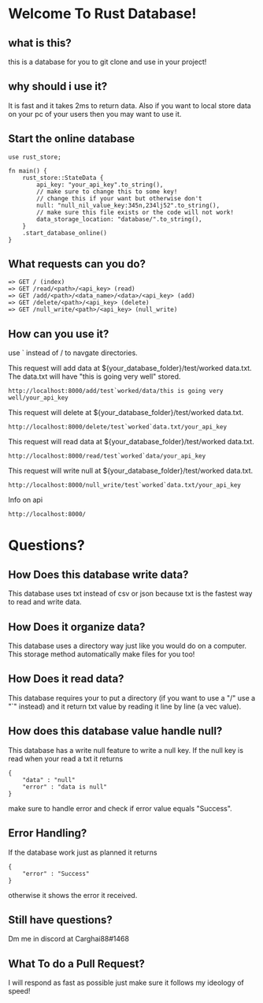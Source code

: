 # Welcome To Rust Database!

## what is this?

this is a database for you to git clone and use in your project!

## why should i use it?

It is fast and it takes 2ms to return data. Also if you want to local store data on your pc of your users then you may want to use it.

## Start the online database

```
use rust_store;

fn main() {
    rust_store::StateData {
        api_key: "your_api_key".to_string(),
        // make sure to change this to some key!
        // change this if your want but otherwise don't
        null: "null_nil_value_key:345n,234lj52".to_string(),
        // make sure this file exists or the code will not work!
        data_storage_location: "database/".to_string(),
    }
    .start_database_online()
}

```

## What requests can you do?

```
=> GET / (index)
=> GET /read/<path>/<api_key> (read)
=> GET /add/<path>/<data_name>/<data>/<api_key> (add)
=> GET /delete/<path>/<api_key> (delete)
=> GET /null_write/<path>/<api_key> (null_write)
```

## How can you use it?

use ` instead of / to navgate directories.

This request will add data at ${your_database_folder}/test/worked data.txt. The data.txt will have "this is going very well" stored.

```
http://localhost:8000/add/test`worked/data/this is going very well/your_api_key
```

This request will delete at ${your_database_folder}/test/worked data.txt.

```
http://localhost:8000/delete/test`worked`data.txt/your_api_key
```

This request will read data at ${your_database_folder}/test/worked data.txt.

```
http://localhost:8000/read/test`worked`data/your_api_key
```

This request will write null at ${your_database_folder}/test/worked data.txt.

```
http://localhost:8000/null_write/test`worked`data.txt/your_api_key
```

Info on api

```
http://localhost:8000/
```

# Questions?

## How Does this database write data?

This database uses txt instead of csv or json because txt is the fastest way to read and write data.

## How Does it organize data?

This database uses a directory way just like you would do on a computer. This storage method automatically make files for you too!

## How Does it read data?

This database requires your to put a directory (if you want to use  a "/" use a "`" instead) and it return txt value by reading it line by line (a vec value). 

## How does this database value handle null?

This database has a write null feature to write a null key. If the null key is read when your read a txt it returns

```
{
    "data" : "null"
    "error" : "data is null"
}
```
make sure to handle error and check if error value equals "Success".

## Error Handling? 

If the database work just as planned it returns
```
{
    "error" : "Success"
}
```
otherwise it shows the error it received. 

## Still have questions?

Dm me in discord at Carghai88#1468

## What To do a Pull Request?

I will respond as fast as possible just make sure it follows my ideology of speed!

